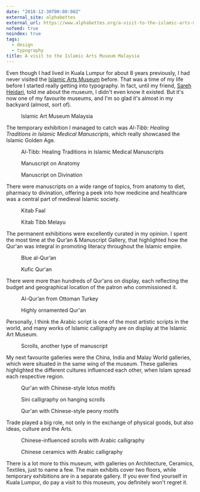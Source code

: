```yaml
---
date: "2018-12-30T00:00:00Z"
external_site: alphabettes
external_url: https://www.alphabettes.org/a-visit-to-the-islamic-arts-museum-malaysia/
nofeed: true
noindex: true
tags:
  - design
  - typography
title: A visit to the Islamic Arts Museum Malaysia
---
```


Even though I had lived in Kuala Lumpur for about 8 years previously, I had never visited the [Islamic Arts Museum](http://www.iamm.org.my/) before. That was a time of my life before I started really getting into typography. In fact, until my friend, [Sareh Heidari](https://twitter.com/sareh88), told me about the museum, I didn't even know it existed. But it's now one of my favourite museums, and I'm so glad it's almost in my backyard (almost, sort of).

<figure>
    <figcaption>Islamic Art Museum Malaysia</figcaption>
    <img srcset="/images/posts/iamm/iamm-480.jpg 480w, /images/posts/iamm/iamm-640.jpg 640w, /images/posts/iamm/iamm-960.jpg 960w, /images/posts/iamm/iamm-1280.jpg 1280w" sizes="(max-width: 400px) 100vw, (max-width: 960px) 75vw, 640px" src="/images/posts/iamm/iamm-640.jpg" alt="">
</figure>

The temporary exhibition I managed to catch was _Al-Tibb: Healing Traditions in Islamic Medical Manuscripts_, which really showcased the Islamic Golden Age.

<figure>
    <figcaption>Al-Tibb: Healing Traditions in Islamic Medical Manuscripts</figcaption>
    <img srcset="/images/posts/iamm/medical-480.jpg 480w, /images/posts/iamm/medical-640.jpg 640w, /images/posts/iamm/medical-960.jpg 960w, /images/posts/iamm/medical-1280.jpg 1280w" sizes="(max-width: 400px) 100vw, (max-width: 960px) 75vw, 640px" src="/images/posts/iamm/medical-640.jpg" alt="">
</figure>

<figure>
    <figcaption>Manuscript on Anatomy</figcaption>
    <img srcset="/images/posts/iamm/medical2-480.jpg 480w, /images/posts/iamm/medical2-640.jpg 640w, /images/posts/iamm/medical2-960.jpg 960w, /images/posts/iamm/medical2-1280.jpg 1280w" sizes="(max-width: 400px) 100vw, (max-width: 960px) 75vw, 640px" src="/images/posts/iamm/medical2-640.jpg" alt="">
</figure>

<figure>
    <figcaption>Manuscript on Divination</figcaption>
    <img srcset="/images/posts/iamm/medical3-480.jpg 480w, /images/posts/iamm/medical3-640.jpg 640w, /images/posts/iamm/medical3-960.jpg 960w, /images/posts/iamm/medical3-1280.jpg 1280w" sizes="(max-width: 400px) 100vw, (max-width: 960px) 75vw, 640px" src="/images/posts/iamm/medical3-640.jpg" alt="">
</figure>

There were manuscripts on a wide range of topics, from anatomy to diet, pharmacy to divination, offering a peek into how medicine and healthcare was a central part of medieval Islamic society.

<figure>
    <figcaption>Kitab Faal</figcaption>
    <img srcset="/images/posts/iamm/medical4-480.jpg 480w, /images/posts/iamm/medical4-640.jpg 640w, /images/posts/iamm/medical4-960.jpg 960w, /images/posts/iamm/medical4-1280.jpg 1280w" sizes="(max-width: 400px) 100vw, (max-width: 960px) 75vw, 640px" src="/images/posts/iamm/medical4-640.jpg" alt="">
</figure>

<figure>
    <figcaption>Kitab Tibb Melayu</figcaption>
    <img srcset="/images/posts/iamm/medical5-480.jpg 480w, /images/posts/iamm/medical5-640.jpg 640w, /images/posts/iamm/medical5-960.jpg 960w, /images/posts/iamm/medical5-1280.jpg 1280w" sizes="(max-width: 400px) 100vw, (max-width: 960px) 75vw, 640px" src="/images/posts/iamm/medical5-640.jpg" alt="">
</figure>

The permanent exhibitions were excellently curated in my opinion. I spent the most time at the Qur’an & Manuscript Gallery, that highlighted how the Qur'an was integral in promoting literacy throughout the Islamic empire.

<figure>
    <figcaption>Blue al-Qur’an</figcaption>
    <img srcset="/images/posts/iamm/quran-480.jpg 480w, /images/posts/iamm/quran-640.jpg 640w, /images/posts/iamm/quran-960.jpg 960w, /images/posts/iamm/quran-1280.jpg 1280w" sizes="(max-width: 400px) 100vw, (max-width: 960px) 75vw, 640px" src="/images/posts/iamm/quran-640.jpg" alt="">
</figure>

<figure>
    <figcaption>Kufic Qur'an</figcaption>
    <img srcset="/images/posts/iamm/quran2-480.jpg 480w, /images/posts/iamm/quran2-640.jpg 640w, /images/posts/iamm/quran2-960.jpg 960w, /images/posts/iamm/quran2-1280.jpg 1280w" sizes="(max-width: 400px) 100vw, (max-width: 960px) 75vw, 640px" src="/images/posts/iamm/quran2-640.jpg" alt="">
</figure>

There were more than hundreds of Qur'ans on display, each reflecting the budget and geographical location of the patron who commissioned it.

<figure>
    <figcaption>Al-Qur’an from Ottoman Turkey</figcaption>
    <img srcset="/images/posts/iamm/quran3-480.jpg 480w, /images/posts/iamm/quran3-640.jpg 640w, /images/posts/iamm/quran3-960.jpg 960w, /images/posts/iamm/quran3-1280.jpg 1280w" sizes="(max-width: 400px) 100vw, (max-width: 960px) 75vw, 640px" src="/images/posts/iamm/quran3-640.jpg" alt="">
</figure>

<figure>
    <figcaption>Highly ornamented Qur'an</figcaption>
    <img srcset="/images/posts/iamm/quran4-480.jpg 480w, /images/posts/iamm/quran4-640.jpg 640w, /images/posts/iamm/quran4-960.jpg 960w, /images/posts/iamm/quran4-1280.jpg 1280w" sizes="(max-width: 400px) 100vw, (max-width: 960px) 75vw, 640px" src="/images/posts/iamm/quran4-640.jpg" alt="">
</figure>

Personally, I think the Arabic script is one of the most artistic scripts in the world, and many works of Islamic calligraphy are on display at the Islamic Art Museum.

<figure>
    <figcaption>Scrolls, another type of manuscript</figcaption>
    <img srcset="/images/posts/iamm/scrolls-480.jpg 480w, /images/posts/iamm/scrolls-640.jpg 640w, /images/posts/iamm/scrolls-960.jpg 960w, /images/posts/iamm/scrolls-1280.jpg 1280w" sizes="(max-width: 400px) 100vw, (max-width: 960px) 75vw, 640px" src="/images/posts/iamm/scrolls-640.jpg" alt="">
</figure>

My next favourite galleries were the China, India and Malay World galleries, which were situated in the same wing of the museum. These galleries highlighted the different cultures influenced each other, when Islam spread each respective region.

<figure>
    <figcaption>Qur'an with Chinese-style lotus motifs</figcaption>
    <img srcset="/images/posts/iamm/cg-480.jpg 480w, /images/posts/iamm/cg-640.jpg 640w, /images/posts/iamm/cg-960.jpg 960w, /images/posts/iamm/cg-1280.jpg 1280w" sizes="(max-width: 400px) 100vw, (max-width: 960px) 75vw, 640px" src="/images/posts/iamm/cg-640.jpg" alt="">
</figure>

<figure>
    <figcaption>Sini calligraphy on hanging scrolls</figcaption>
    <img srcset="/images/posts/iamm/cg2-480.jpg 480w, /images/posts/iamm/cg2-640.jpg 640w, /images/posts/iamm/cg2-960.jpg 960w, /images/posts/iamm/cg2-1280.jpg 1280w" sizes="(max-width: 400px) 100vw, (max-width: 960px) 75vw, 640px" src="/images/posts/iamm/cg2-640.jpg" alt="">
</figure>

<figure>
    <figcaption>Qur'an with Chinese-style peony motifs</figcaption>
    <img srcset="/images/posts/iamm/cg3-480.jpg 480w, /images/posts/iamm/cg3-640.jpg 640w, /images/posts/iamm/cg3-960.jpg 960w, /images/posts/iamm/cg3-1280.jpg 1280w" sizes="(max-width: 400px) 100vw, (max-width: 960px) 75vw, 640px" src="/images/posts/iamm/cg3-640.jpg" alt="">
</figure>

Trade played a big role, not only in the exchange of physical goods, but also ideas, culture and the Arts.

<figure>
    <figcaption>Chinese-influenced scrolls with Arabic calligraphy</figcaption>
    <img srcset="/images/posts/iamm/cg4-480.jpg 480w, /images/posts/iamm/cg4-640.jpg 640w, /images/posts/iamm/cg4-960.jpg 960w, /images/posts/iamm/cg4-1280.jpg 1280w" sizes="(max-width: 400px) 100vw, (max-width: 960px) 75vw, 640px" src="/images/posts/iamm/cg4-640.jpg" alt="">
</figure>

<figure>
    <figcaption>Chinese ceramics with Arabic calligraphy</figcaption>
    <img srcset="/images/posts/iamm/ceramics-480.jpg 480w, /images/posts/iamm/ceramics-640.jpg 640w, /images/posts/iamm/ceramics-960.jpg 960w, /images/posts/iamm/ceramics-1280.jpg 1280w" sizes="(max-width: 400px) 100vw, (max-width: 960px) 75vw, 640px" src="/images/posts/iamm/ceramics-640.jpg" alt="">
</figure>

There is a lot more to this museum, with galleries on Architecture, Ceramics, Textiles, just to name a few. The main exhibits cover two floors, while temporary exhibitions are in a separate gallery. If you ever find yourself in Kuala Lumpur, do pay a visit to this museum, you definitely won't regret it.
